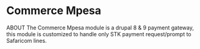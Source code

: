 # Commerce Mpesa

ABOUT
  The Commerce Mpesa module is a drupal 8 & 9 payment gateway, this module is customized to handle only STK payment request/prompt to Safaricom lines.
